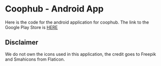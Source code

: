 # Coophub - Android App
Here is the code for the android application for coophub. The link to the Google Play Store is [HERE](https://play.google.com/store/apps/details?id=com.gmail.coophub.feedback.canada.app)

## Disclaimer
We do not own the icons used in this application, the credit goes to Freepik and Smahicons from Flaticon.
